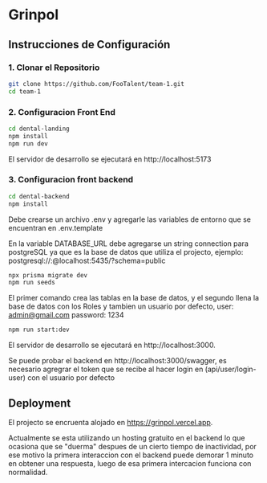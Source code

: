 # Grinpol

## Instrucciones de Configuración

### 1. Clonar el Repositorio

```bash
git clone https://github.com/FooTalent/team-1.git
cd team-1
```

### 2. Configuracion Front End

```bash
cd dental-landing
npm install
npm run dev
```

El servidor de desarrollo se ejecutará en http://localhost:5173

### 3. Configuracion front backend

```bash
cd dental-backend
npm install
```

Debe crearse un archivo .env y agregarle las variables de entorno que se encuentran en .env.template

En la variable DATABASE_URL debe agregarse un string connection para postgreSQL ya que es la base de datos que utiliza el projecto, ejemplo: postgresql://<user>:<password>@localhost:5435/<databasename>?schema=public

```bash
npx prisma migrate dev
npm run seeds
```

El primer comando crea las tablas en la base de datos, y el segundo llena la base de datos con los Roles y tambien un usuario por defecto, user: admin@gmail.com password: 1234

```bash
npm run start:dev
```

El servidor de desarrollo se ejecutará en http://localhost:3000.

Se puede probar el backend en http://localhost:3000/swagger, es necesario agregrar el token que se recibe al hacer login en (api/user/login-user) con el usuario por defecto

## Deployment

El projecto se encruenta alojado en https://grinpol.vercel.app.

Actualmente se esta utilizando un hosting gratuito en el backend lo que ocasiona que se "duerma" despues de un cierto tiempo de inactividad, por ese motivo la primera interaccion con el backend puede demorar 1 minuto en obtener una respuesta, luego de esa primera intercacion funciona con normalidad.
